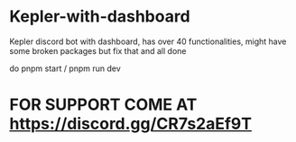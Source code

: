 # Kepler-with-dashboard
 Kepler discord bot with dashboard, has over 40 functionalities, might have some broken packages but fix that and all done

 do pnpm start / pnpm run dev

 # FOR SUPPORT COME AT https://discord.gg/CR7s2aEf9T

